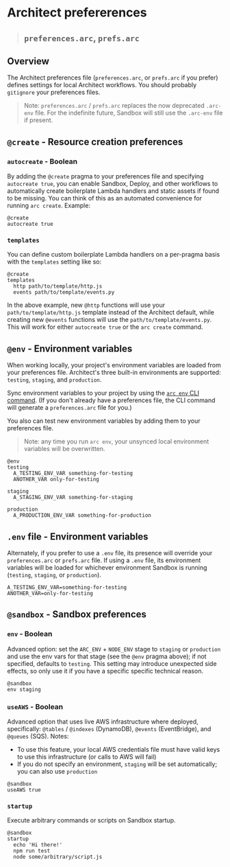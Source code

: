 # Architect prefererences

> ## `preferences.arc`, `prefs.arc`


## Overview

The Architect preferences file (`preferences.arc`, or `prefs.arc` if you prefer) defines settings for local Architect workflows. You should probably `gitignore` your preferences files.

> Note: `preferences.arc` / `prefs.arc` replaces the now deprecated `.arc-env` file. For the indefinite future, Sandbox will still use the `.arc-env` file if present.


<a name="create"></a>

## `@create` - Resource creation preferences

### `autocreate` - Boolean

By adding the `@create` pragma to your preferences file and specifying `autocreate true`, you can enable Sandbox, Deploy, and other workflows to automatically create boilerplate Lambda handlers and static assets if found to be missing. You can think of this as an automated convenience for running `arc create`. Example:

```arc
@create
autocreate true
```


### `templates`

You can define custom boilerplate Lambda handlers on a per-pragma basis with the `templates` setting like so:

```arc
@create
templates
  http path/to/template/http.js
  events path/to/template/events.py
```

In the above example, new `@http` functions will use your `path/to/template/http.js` template instead of the Architect default, while creating new `@events` functions will use the `path/to/template/events.py`. This will work for either `autocreate true` or the `arc create` command.


<a name="env"></a>

## `@env` - Environment variables

When working locally, your project's environment variables are loaded from your preferences file. Architect's three built-in environments are supported: `testing`, `staging`, and `production`.

Sync environment variables to your project by using the [`arc env` CLI command](/reference/cli/env). (If you don't already have a preferences file, the CLI command will generate a `preferences.arc` file for you.)

You also can test new environment variables by adding them to your preferences file.

> Note: any time you run `arc env`, your unsynced local environment variables will be overwritten.

```arc
@env
testing
  A_TESTING_ENV_VAR something-for-testing
  ANOTHER_VAR only-for-testing

staging
  A_STAGING_ENV_VAR something-for-staging

production
  A_PRODUCTION_ENV_VAR something-for-production
```


<a name=".env"></a>

## `.env` file - Environment variables

Alternately, if you prefer to use a `.env` file, its presence will override your `preferences.arc` or `prefs.arc` file. If using a `.env` file, its environment variables will be loaded for whichever environment Sandbox is running (`testing`, `staging`, or `production`).

```env
A_TESTING_ENV_VAR=something-for-testing
ANOTHER_VAR=only-for-testing
```


<a name="sandbox"></a>

## `@sandbox` - Sandbox preferences

### `env` - Boolean

Advanced option: set the `ARC_ENV` + `NODE_ENV` stage to `staging` or `production` and use the env vars for that stage (see the `@env` pragma above); if not specified, defaults to `testing`. This setting may introduce unexpected side effects, so only use it if you have a specific specific technical reason.

```arc
@sandbox
env staging
```


### `useAWS` - Boolean

Advanced option that uses live AWS infrastructure where deployed, specifically: `@tables` / `@indexes` (DynamoDB), `@events` (EventBridge), and `@queues` (SQS). Notes:
- To use this feature, your local AWS credentials file must have valid keys to use this infrastructure (or calls to AWS will fail)
- If you do not specify an environment, `staging` will be set automatically; you can also use `production`

```arc
@sandbox
useAWS true
```


### `startup`

Execute arbitrary commands or scripts on Sandbox startup.

```arc
@sandbox
startup
  echo 'Hi there!'
  npm run test
  node some/arbitrary/script.js
```
